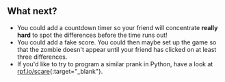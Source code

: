 ## What next?

* You could add a countdown timer so your friend will concentrate **really hard** to spot the differences before the time runs out!
* You could add a fake score. You could then maybe set up the game so that the zombie doesn't appear until your friend has clicked on at least three differences.
* If you'd like to try to program a similar prank in Python, have a look at [rpf.io/scare](https://rpf.io/scare){:target="_blank"}.
